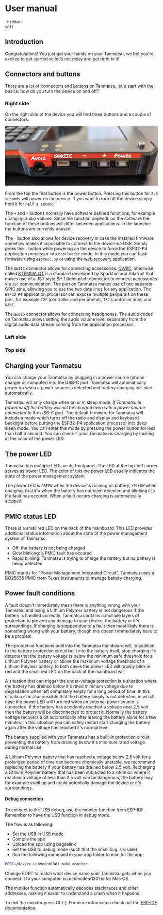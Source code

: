 # User manual

```{toctree}
:hidden:
self
```

## Introduction

Congratulations! You just got your hands on your Tanmatsu, we bet you're excited to get started so let's not delay and get right to it!

## Connectors and buttons

There are a lot of connectors and buttons on Tanmatsu, let's start with the basics: how do you turn the device on and off?

### Right side

On the right side of the device you will find three buttons and a couple of connectors.

![Right side of Tanmatsu](right_side.png)

From the top the first button is the power button. Pressing this button for `2.5 seconds` will power on the device. If you want to turn off the device simply hold it for `half a second`.

The `+` and `-` buttons normally have software defined functions, for example changing audio volume. Since the function depends on the software the function of these buttons will differ between applications. In the launcher the buttons are currently unused.

The `-` button also allows for device recovery in case the installed firmware somehow makes it impossible to connect to the device via USB. Simply press the `-` button while powering on the device to force the ESP32-P4 application processor into `bootloader` mode. In this mode you can flash firmware using `esptool.py` or using the [web recovery](https://recovery.tanmatsu.cloud) application.

The `QWIIC` connector allows for connecting accessories. [QWIIC](https://www.sparkfun.com/qwiic), otherwise called [STEMMA QT](https://learn.adafruit.com/introducing-adafruit-stemma-qt/what-is-stemma) is a standard developed by Sparkfun and Adafruit that makes use of a JST style SH 1.0mm pitch connector to connect accessories via `I2C` communication. The port on Tanmatsu makes use of two separate GPIO pins, allowing you to use the two data lines for any application. The `ESP32-P4` application processor can expose multiple periperals on these pins, for example `I2C` (controller and peripheral), `I3C` (controller only) and `UART`.

The `audio` connector allows for connecting headphones. The audio codec on Tanmatsu allows setting the audio volume level separately from the digital audio data stream coming from the application processor.

### Left side



### Top side



## Charging your Tanmatsu

You can charge your Tanmatsu by plugging in a power source (phone charger or computer) into the USB-C port. Tanmatsu will automatically power on when a power source is detected and battery charging will start automatically.

Tanmatsu will only charge when on or in sleep mode. *If Tanmatsu is powered off the battery will not be charged even with a power source connected to the USB-C port.* The default firmware for Tanmatsu will include a mode which turns off the radio and display and keyboard backlight before putting the ESP32-P4 application processor into deep sleep mode. You can enter this mode by pressing the power button for less than half a second. You can check if your Tanmatsu is charging by looking at the color of the power LED.

## The power LED

Tanmatsu has multiple LEDs on its frontpanel. The LED at the top-left corner serves as power LED. The color of this the power LED usually indicates the state of the power management system.

The power LED is `GREEN` when the device is running on battery, `YELLOW` when charging, `MAGENTA` when the battery has not been detected and blinking `RED` if a fault has occured. When a fault occurs charging is automatically stopped.

## PMIC status LED

There is a small red LED on the back of the mainboard. This LED provides additional status information about the state of the power management system of Tanmatsu.

 - Off: the battery is not being charged
 - Slow blinking: a PMIC fault has occured
 - Rapid bliniing: Tanmatsu is trying to charge the battery but no battery is being detected
 
PMIC stands for "Power Management Integrated Circuit". Tanmatsu uses a BQ25895 PMIC from Texas Instruments to manage battery charging.

## Power fault conditions

A fault doesn't immediately mean there is anything wrong with your Tanmatsu and using a Lithium Polymer battery is not dangerous if the battery is handled correctly. Tanmatsu contains a multiple layers of protection to prevent any damage to your device, the battery or it's surroundings. If charging is stopped due to a fault then most likely there is something wrong with your battery, though this doesn't immediately have to be a problem.

The protection functions built into the Tanmatsu mainboard will, in addition to the battery protection circuit built into the battery itself, stop charging if it detects that the battery voltage is below the minimum safe threshold for a Lithium Polymer battery or above the maximum voltage threshold of a Lithium Polymer battery. In both cases the power LED will rapidly blink in red and the small red LED on the back of the mainboard will 

A situation that can trigger the under-voltage protection is a situation where the battery has drained below it's rated minimum voltage due to degradation when left completely empty for a long period of time. In this situation is is also possible that the battery simply is not detected, in which case the power LED will turn red when an external power source is connected. If the battery has accidently reached a voltage near 2.5 volt then the battery will be disconnected to protect it. Normally the battery voltage recovers a bit automatically after leaving the battery alone for a few minutes. In this situation you can safely restart start charging the battery again after the voltage has reached it's normal level.

The battery supplied with your Tanmatsu has a built-in protection circuit preventing the battery from draining below it's minimum rated voltage during normal use.

A Lithium Polymer battery that has reached a voltage below 2.5 volt for a prolonged period of time can become chemically unstable, we recommend replacing the battery if your battery has drained below 2.5 volt. Recharging a Lithium Polymer battery that has been subjected to a situation where it reached a voltage of less than 2.5 volt can be dangerous, the battery may for example swell up and could potentially damage the device or it's surroundings.

#### Debug connection

To connect to the USB debug, use the monitor function from ESP-IDF. Remember to have the USB function in debug mode.

The flow is as following:
* Set the USB in USB mode
* Compile the app
* Upload the app using bagdelink
* Set the USB to debug mode (such that the small bug is visible)
* Run the following command in your app folder to monitor the app:

```bash
PORT=/dev/cu.usbmodem1301 make monitor
```

Change PORT to match what device name your Tanmatsu gets when you connect it to your computer. cu.usbmodem1301 is for Mac OS.

The monitor function automatically decodes stacktraces and other addresses, making it easier to understand a crash when it happens.

To exit the monitor press Ctrl-]. For more information check out the [ESP-IDF documentation](https://docs.espressif.com/projects/esp-idf/en/stable/esp32/api-guides/tools/idf-monitor.html#idf-monitor).

